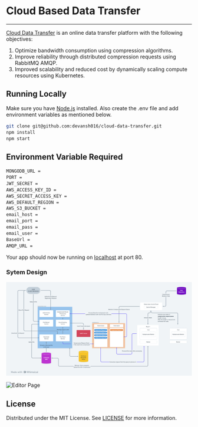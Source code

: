 # Cloud Based Data Transfer

---

[Cloud Data Transfer](https://cloud-data-transfer-ea5af7a3011c.herokuapp.com/) is an online data transfer platform with the following objectives:

1. Optimize bandwidth consumption using compression algorithms.
2. Improve reliability through distributed compression requests using RabbitMQ AMQP.
3. Improved scalability and reduced cost by dynamically scaling compute resources using Kubernetes.

## Running Locally

Make sure you have [Node.js](http://nodejs.org/) installed.
Also create the .env file and add environment variables as mentioned below.

```sh
git clone git@github.com:devansh016/cloud-data-transfer.git
npm install
npm start
```

## Environment Variable Required

```sh
MONGODB_URL = 
PORT = 
JWT_SECRET =
AWS_ACCESS_KEY_ID =
AWS_SECRET_ACCESS_KEY = 
AWS_DEFAULT_REGION = 
AWS_S3_BUCKET =
email_host = 
email_port = 
email_pass = 
email_user = 
BaseUrl = 
AMQP_URL = 
```

Your app should now be running on [localhost](http://localhost/) at port 80.

### Sytem Design

![Sytem Design](/resources/design.png "Sytem Design")


![Editor Page](/res/images/Semicolon-EditorPage.png "Editor Page")

## License

Distributed under the MIT License. See [LICENSE](/LICENSE) for more information.
